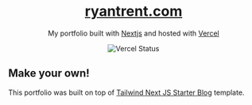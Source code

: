 <h1 align="center">
  <a href="https://ryantrent.com/" target="_blank">
  ryantrent.com
  </a>
</h1>
<p align="center">
  My portfolio built with <a href="https://nextjs.org/" target="_blank">Nextjs</a> and hosted with <a href="https://www.vercel.com/" target="_blank">Vercel</a>
</p>
<p align="center">
  <img src="http://therealsujitk-vercel-badge.vercel.app/?app=portfolio&style=for-the-badge" alt="Vercel Status" />
</p>

## Make your own!

This portfolio was built on top of [Tailwind Next JS Starter Blog](https://github.com/timlrx/tailwind-nextjs-starter-blog) template.
